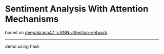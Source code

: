 # Sentiment Analysis With Attention Mechanisms

based on [deepakrana47 's RNN-attention-network](https://github.com/deepakrana47/RNN-attention-network)

***

demo using flask

